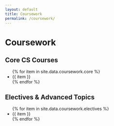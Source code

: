 ```yaml
---
layout: default
title: Coursework
permalink: /coursework/
---
```


#  Coursework


##  Core CS Courses

<ul>
  {% for item in site.data.coursework.core %}
    <li>{{ item }}</li>
  {% endfor %}
</ul>


##  Electives & Advanced Topics

<ul>
  {% for item in site.data.coursework.electives %}
    <li>{{ item }}</li>
  {% endfor %}
</ul>


<!-- ##  Projects Done in Coursework

{% for p in site.data.coursework.projects %}
<div class="card">
  <h3>{{ p.title }}</h3>
  <p><strong>Course:</strong> {{ p.course }}</p>
  <p>{{ p.desc }}</p>
</div>
{% endfor %} -->
